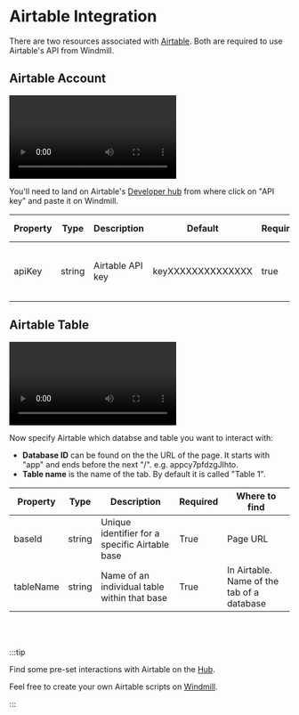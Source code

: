 # Airtable Integration

There are two resources associated with [Airtable](https://www.airtable.com/). Both are required to use Airtable's API from Windmill.

## Airtable Account

<video
    className="border-2 rounded-xl object-cover w-full h-full"
    autoPlay
    loop
    controls
    id="main-video"
    src="/videos/adding_airtable_resource.mp4"
/>
<br/>

You'll need to land on Airtable's [Developer hub](https://airtable.com/create/tokens) from where click on "API key" and paste it on Windmill.

| Property | Type   | Description            | Default          | Required | Where to find                                  |
|----------|--------|------------------------|------------------|-----------|------------------------------------------------|
| apiKey   | string | Airtable API key       | keyXXXXXXXXXXXXXX| true      | Airtable Account > API > Generate API Key      |



## Airtable Table

<video
    className="border-2 rounded-xl object-cover w-full h-full"
    autoPlay
    loop
    controls
    id="main-video"
    src="/videos/adding_airtable_table.mp4"
/>
<br/>

Now specify Airtable which databse and table you want to interact with:

- **Database ID** can be found on the the URL of the page. It starts with "app" and ends before the next "/". e.g. appcy7pfdzgJIhto.
- **Table name** is the name of the tab. By default it is called "Table 1".

| Property   | Type    | Description | Required | Where to find        |
|------------|---------|-------------|----------|----------------------|
| baseId     | string  |         Unique identifier for a specific Airtable base     | True     | Page URL |
| tableName  | string  |        Name of an individual table within that base     | True     | In Airtable. Name of the tab of a database |

<br/><br/>

:::tip

Find some pre-set interactions with Airtable on the [Hub](https://hub.windmill.dev/integrations/airtable).

Feel free to create your own Airtable scripts on [Windmill](../getting_started/00_how_to_use_windmill/index.md).

:::